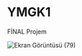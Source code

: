 # YMGK1
FİNAL Projem

![Ekran Görüntüsü (79)](https://github.com/EsraKorucu/YMGK1/assets/80537601/05020ed4-a3bd-4050-b7ea-5d53ea23d1bc)
